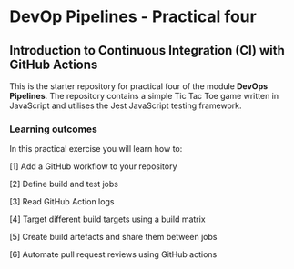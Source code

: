 # DevOp Pipelines - Practical four

## Introduction to Continuous Integration (CI) with GitHub Actions

This is the starter repository for practical four of the module **DevOps Pipelines**. The repository contains a simple Tic Tac Toe game written in JavaScript and utilises the Jest JavaScript testing framework.  

### Learning outcomes
In this practical exercise you will learn how to:

[1] Add a GitHub workflow to your repository

[2] Define build and test jobs

[3] Read GitHub Action logs

[4] Target different build targets using a build matrix

[5] Create build artefacts and share them between jobs

[6] Automate pull request reviews using GitHub actions  
